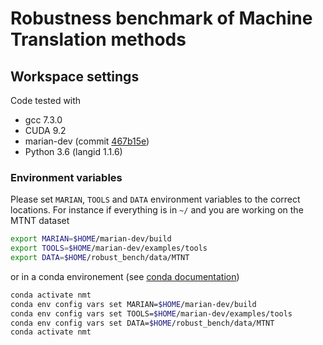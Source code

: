 # Robustness benchmark of Machine Translation methods

## Workspace settings

Code tested with

- gcc 7.3.0
- CUDA 9.2
- marian-dev (commit [467b15e](https://github.com/marian-nmt/marian-dev/commit/467b15e2b94b7c7b25ceaee764f790d8faaeabf2))
- Python 3.6 (langid 1.1.6)

### Environment variables

Please set `MARIAN`, `TOOLS` and `DATA` environment variables to the correct locations.
For instance if everything is in `~/` and you are working on the MTNT dataset

```bash
export MARIAN=$HOME/marian-dev/build
export TOOLS=$HOME/marian-dev/examples/tools
export DATA=$HOME/robust_bench/data/MTNT
```

or in a conda environement (see
[conda documentation](https://docs.conda.io/projects/conda/en/latest/user-guide/tasks/manage-environments.html#setting-environment-variables))

```bash
conda activate nmt
conda env config vars set MARIAN=$HOME/marian-dev/build
conda env config vars set TOOLS=$HOME/marian-dev/examples/tools
conda env config vars set DATA=$HOME/robust_bench/data/MTNT
conda activate nmt
```
